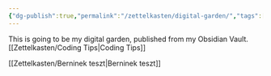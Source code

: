 ```yaml
---
{"dg-publish":true,"permalink":"/zettelkasten/digital-garden/","tags":["gardenEntry"],"created":"2024-11-29T17:22:57.587+01:00","updated":"2024-11-29T22:40:26.364+01:00"}
---
```


This is going to be my digital garden, published from my Obsidian Vault.
[[Zettelkasten/Coding Tips\|Coding Tips]]

[[Zettelkasten/Berninek teszt\|Berninek teszt]]
